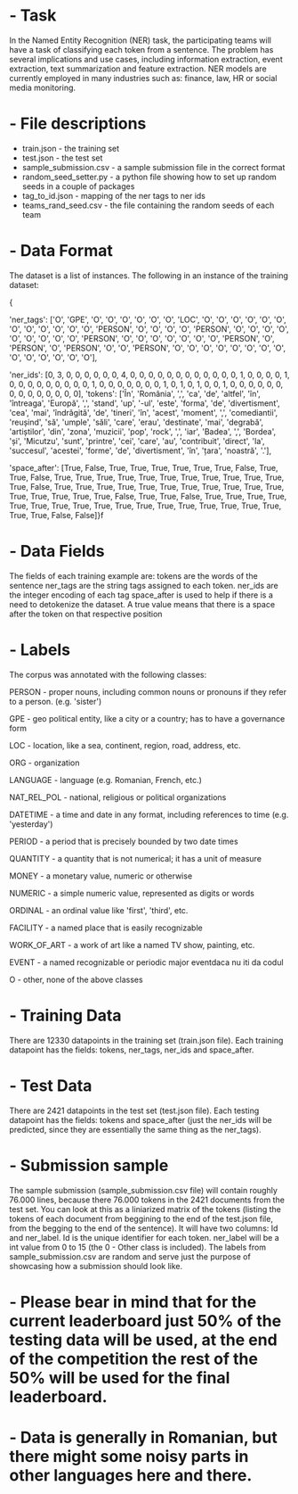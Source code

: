 # - Task
In the Named Entity Recognition (NER) task, the participating teams will have a task of classifying each token from a sentence.
The problem has several implications and use cases, including information extraction, event extraction, text summarization and feature extraction. NER models are currently employed in many industries such as: finance, law, HR or social media monitoring.

# - File descriptions
- train.json - the training set
- test.json - the test set
- sample_submission.csv - a sample submission file in the correct format
- random_seed_setter.py - a python file showing how to set up random seeds in a couple of packages
- tag_to_id.json - mapping of the ner tags to ner ids
- teams_rand_seed.csv - the file containing the random seeds of each team

# - Data Format
The dataset is a list of instances. The following in an instance of the training dataset:

{

'ner_tags': 
    ['O', 'GPE', 'O', 'O', 'O', 'O', 'O', 'O', 'LOC', 'O', 'O', 'O', 'O', 'O', 'O', 'O', 'O', 'O', 'O', 'O', 'O', 'PERSON', 'O', 'O', 'O', 'O', 'PERSON', 'O', 'O', 'O', 'O', 'O', 'O', 'O', 'O', 'O', 'PERSON', 'O', 'O', 'O', 'O', 'O', 'O', 'O', 'PERSON', 'O', 'PERSON', 'O', 'PERSON', 'O', 'O', 'PERSON', 'O', 'O', 'O', 'O', 'O', 'O', 'O', 'O', 'O', 'O', 'O', 'O', 'O', 'O'],

'ner_ids':
    [0, 3, 0, 0, 0, 0, 0, 0, 4, 0, 0, 0, 0, 0, 0, 0, 0, 0, 0, 0, 0, 1, 0, 0, 0, 0, 1, 0, 0, 0, 0, 0, 0, 0, 0, 0, 1, 0, 0, 0, 0, 0, 0, 0, 1, 0, 1, 0, 1, 0, 0, 1, 0, 0, 0, 0, 0, 0, 0, 0, 0, 0, 0, 0, 0, 0], 'tokens': ['În', 'România', ',', 'ca', 'de', 'altfel', 'în', 'întreaga', 'Europă', ',', 'stand', 'up', '-ul', 'este', 'forma', 'de', 'divertisment', 'cea', 'mai', 'îndrăgită', 'de', 'tineri', 'în', 'acest', 'moment', ',', 'comediantii', 'reușind', 'să', 'umple', 'săli', 'care', 'erau', 'destinate', 'mai', 'degrabă', 'artiștilor', 'din', 'zona', 'muzicii', 'pop', 'rock', ',', 'iar', 'Badea', ',', 'Bordea', 'și', 'Micutzu', 'sunt', 'printre', 'cei', 'care', 'au', 'contribuit', 'direct', 'la', 'succesul', 'acestei', 'forme', 'de', 'divertisment', 'în', 'țara', 'noastră', '.'],

'space_after':
    [True, False, True, True, True, True, True, True, False, True, True, False, True, True, True, True, True, True, True, True, True, True, True, True, False, True, True, True, True, True, True, True, True, True, True, True, True, True, True, True, True, False, True, True, False, True, True, True, True, True, True, True, True, True, True, True, True, True, True, True, True, True, True, True, False, False]}f

# - Data Fields
The fields of each training example are:
tokens are the words of the sentence
ner_tags are the string tags assigned to each token.
ner_ids are the integer encoding of each tag
space_after is used to help if there is a need to detokenize the dataset. A true value means that there is a space after the token on that respective position

# - Labels
The corpus was annotated with the following classes:

PERSON - proper nouns, including common nouns or pronouns if they refer to a person. (e.g. 'sister')

GPE - geo political entity, like a city or a country; has to have a governance form

LOC - location, like a sea, continent, region, road, address, etc.

ORG - organization

LANGUAGE - language (e.g. Romanian, French, etc.)

NAT_REL_POL - national, religious or political organizations

DATETIME - a time and date in any format, including references to time (e.g. 'yesterday')

PERIOD - a period that is precisely bounded by two date times

QUANTITY - a quantity that is not numerical; it has a unit of measure

MONEY - a monetary value, numeric or otherwise

NUMERIC - a simple numeric value, represented as digits or words

ORDINAL - an ordinal value like 'first', 'third', etc.

FACILITY - a named place that is easily recognizable

WORK_OF_ART - a work of art like a named TV show, painting, etc.

EVENT - a named recognizable or periodic major eventdaca nu iti da codul 

O - other, none of the above classes


# - Training Data
There are 12330 datapoints in the training set (train.json file). Each training datapoint has the fields: tokens, ner_tags, ner_ids and space_after. 

# - Test Data
There are 2421 datapoints in the test set (test.json file). Each testing datapoint has the fields: tokens and space_after (just the ner_ids will be predicted, since they are essentially the same thing as the ner_tags). 

# - Submission sample
The sample submission (sample_submission.csv file) will contain roughly 76.000 lines, because there 76.000 tokens in the 2421 documents from the test set. You can look at this as a liniarized matrix of the tokens (listing the tokens of each document from beggining to the end of the test.json file, from the begging to the end of the sentence). It will have two columns: Id and ner_label. Id is the unique identifier for each token. ner_label will be a int value from 0 to 15 (the 0 - Other class is included). The labels from sample_submission.csv are random and serve just the purpose of showcasing how a submission should look like.

# - Please bear in mind that for the current leaderboard just 50% of the testing data will be used, at the end of the competition the rest of the 50% will be used for the final leaderboard. 

# - Data is generally in Romanian, but there might some noisy parts in other languages here and there.

